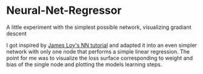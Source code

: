 # Neural-Net-Regressor
A little experiment with the simplest possible network, visualizing gradiant descent

I got inspired by [James Loy's NN tutorial](https://towardsdatascience.com/how-to-build-your-own-neural-network-from-scratch-in-python-68998a08e4f6) and adapted it into an even simpler network with only one node that performs a simple linear regression. 
The point for me was to visualize the loss surface corresponding to weight and bias of the single node and plotting the models learning steps. 
